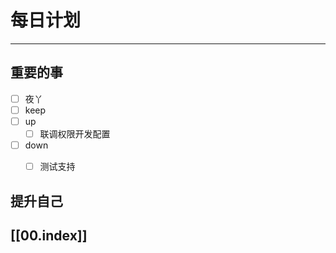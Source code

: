 
# 每日计划
---
## 重要的事

- [ ]    夜丫
- [ ]   keep
- [ ]  up
	- [ ] 联调权限开发配置
- [ ] down
	- [ ] 测试支持



## 提升自己

  



## [[00.index]]










